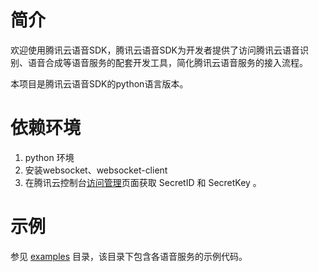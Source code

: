 # 简介

欢迎使用腾讯云语音SDK，腾讯云语音SDK为开发者提供了访问腾讯云语音识别、语音合成等语音服务的配套开发工具，简化腾讯云语音服务的接入流程。

本项目是腾讯云语音SDK的python语言版本。

# 依赖环境

1. python 环境
2. 安装websocket、websocket-client
3. 在腾讯云控制台[访问管理](https://console.cloud.tencent.com/cam/capi)页面获取 SecretID 和 SecretKey 。

# 示例

参见 [examples](https://github.com/TencentCloud/tencentcloud-speech-sdk-python/tree/master/examples) 目录，该目录下包含各语音服务的示例代码。

